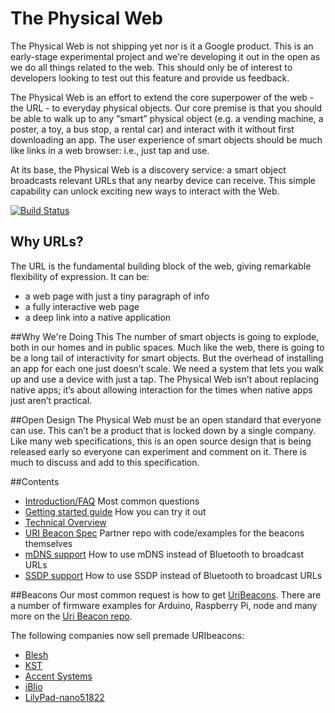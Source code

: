The Physical Web
====
The Physical Web is not shipping yet nor is it a Google product. This is an early-stage experimental project and we're developing it out in the open as we do all things related to the web. This should only be of interest to developers looking to test out this feature and provide us feedback.

The Physical Web is an effort to extend the core superpower of the web - the URL - to everyday physical objects. Our core premise is that you should be able to walk up to any “smart” physical object (e.g. a vending machine, a poster, a toy, a bus stop, a rental car) and interact with it without first downloading an app. The user experience of smart objects should be much like links in a web browser: i.e., just tap and use.

At its base, the Physical Web is a discovery service: a smart object broadcasts relevant URLs that any nearby device can receive. This simple capability can unlock exciting new ways to interact with the Web. 

[![Build Status](https://travis-ci.org/google/physical-web.png?branch=master)](https://travis-ci.org/google/physical-web)

## Why URLs?

The URL is the fundamental building block of the web, giving remarkable flexibility of expression. It can be:

* a web page with just a tiny paragraph of info
* a fully interactive web page
* a deep link into a native application

##Why We're Doing This
The number of smart objects is going to explode, both in our homes and in public spaces. Much like the web, there is going to be a long tail of interactivity for smart objects. But the overhead of installing an app for each one just doesn’t  scale. We need a system that lets you walk up and use a device with just a tap. The Physical Web isn’t about replacing native apps; it’s about allowing interaction for the times when native apps just aren’t practical.

##Open Design
The Physical Web must be an open standard that everyone can use. This can’t be a product that is locked down by a single company. Like many web specifications, this is an open source design that is being released early so everyone can experiment and comment on it. There is much to discuss and add to this specification.

##Contents
* [Introduction/FAQ](http://github.com/google/physical-web/blob/master/documentation/introduction.md) Most common questions
* [Getting started guide](http://github.com/google/physical-web/blob/master/documentation/getting_started.md) How you can try it out
* [Technical Overview](https://github.com/google/physical-web/blob/master/documentation/technical_overview.md)
* [URI Beacon Spec](https://github.com/google/uribeacon) Partner repo with code/examples for the beacons themselves
* [mDNS support](https://github.com/google/physical-web/blob/master/documentation/mDNS_Support.md) How to use mDNS instead of Bluetooth to broadcast URLs
* [SSDP support](documentation/ssdp_support.md) How to use SSDP instead of Bluetooth to broadcast URLs

##Beacons
Our most common request is how to get [UriBeacons](http://uribeacon.org). 
There are a number of firmware examples for Arduino, Raspberry Pi, node and many more on the [Uri Beacon repo](https://github.com/google/uribeacon).

The following companies now sell premade URIbeacons:
* [Blesh](https://www.blesh.com/physical-web/)
* [KST](https://kstechnologies.com/particle/)
* [Accent Systems](http://ibeacon.accent-systems.com/)
* [iBlio](https://sites.google.com/site/iblionet/beacons)
* [LilyPad-nano51822](http://www.embeda.com.tw/ucxpresso/?article=2-3-google-uribeacon-project)

